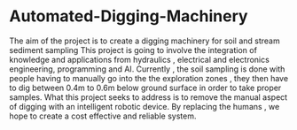 # Automated-Digging-Machinery
The aim of the project is to create a digging machinery for soil and stream sediment sampling
This project is going to involve the integration of knowledge and applications from hydraulics ,
electrical and electronics engineering, programming and AI.
Currently , the soil sampling is done with people having to manually go into the the exploration zones ,
they then have to dig between 0.4m to 0.6m below ground surface in order to take proper samples. 
What  this project seeks to address is to remove the manual aspect of digging with an intelligent robotic device. 
By replacing the humans , we  hope to create a cost effective and reliable system.

